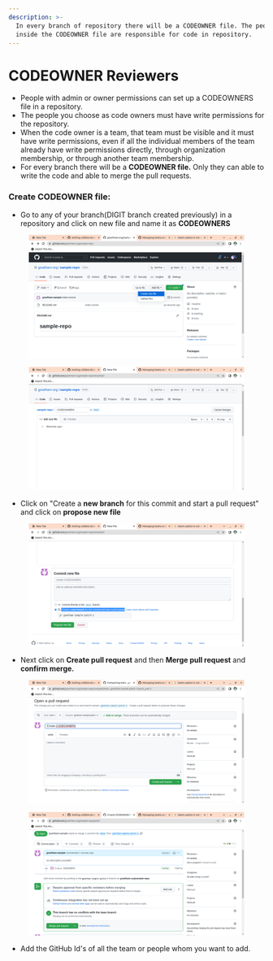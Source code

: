 ```yaml
---
description: >-
  In every branch of repository there will be a CODEOWNER file. The people
  inside the CODEOWNER file are responsible for code in repository.
---
```


# CODEOWNER Reviewers

* People with admin or owner permissions can set up a CODEOWNERS file in a repository.
* The people you choose as code owners must have write permissions for the repository.
* When the code owner is a team, that team must be visible and it must have write permissions, even if all the individual members of the team already have write permissions directly, through organization membership, or through another team membership.
* For every branch there will be a **CODEOWNER file.** Only they can able to write the code and able to merge the pull requests.

### Create CODEOWNER file:

* Go to any of your branch(DIGIT branch created previously) in a repository and click on new file and name it as **CODEOWNERS**

<figure><img src="../../../.gitbook/assets/image (155).png" alt=""><figcaption></figcaption></figure>

<figure><img src="../../../.gitbook/assets/image (174).png" alt=""><figcaption></figcaption></figure>

* Click on "Create a **new branch** for this commit and start a pull request" and click on **propose new file**

&#x20;

<figure><img src="../../../.gitbook/assets/image (180).png" alt=""><figcaption></figcaption></figure>

* Next click on **Create pull request** and then **Merge pull request** and **confirm merge.**

<figure><img src="../../../.gitbook/assets/image (9).png" alt=""><figcaption></figcaption></figure>

<figure><img src="../../../.gitbook/assets/image (50).png" alt=""><figcaption></figcaption></figure>

* Add the GitHub Id's of all the team or people whom you want to add.


